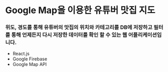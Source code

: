 # Google Map을 이용한 유튜버 맛집 지도
### 위도, 경도를 통해 유튜버의 맛집의 위치와 카테고리를 DB에 저장하고 필터를 통해 언제든지 다시 저장한 데이터를 확인 할 수 있는 웹 어플리케이션입니다.

- React.js
- Google Firebase
- Google Map API
